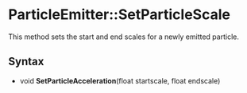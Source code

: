 # ParticleEmitter::SetParticleScale

This method sets the start and end scales for a newly emitted particle.

## Syntax

- void **SetParticleAcceleration**(float startscale, float endscale)
